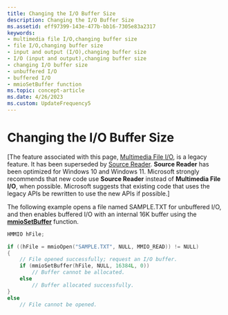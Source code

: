 ```yaml
---
title: Changing the I/O Buffer Size
description: Changing the I/O Buffer Size
ms.assetid: eff97399-143e-477b-bb16-7305e83a2317
keywords:
- multimedia file I/O,changing buffer size
- file I/O,changing buffer size
- input and output (I/O),changing buffer size
- I/O (input and output),changing buffer size
- changing I/O buffer size
- unbuffered I/O
- buffered I/O
- mmioSetBuffer function
ms.topic: concept-article
ms.date: 4/26/2023
ms.custom: UpdateFrequency5
---
```


# Changing the I/O Buffer Size

\[The feature associated with this page, [Multimedia File I/O](/windows/win32/multimedia/multimedia-file-i-o), is a legacy feature. It has been superseded by [Source Reader](/windows/win32/medfound/source-reader). **Source Reader** has been optimized for Windows 10 and Windows 11. Microsoft strongly recommends that new code use **Source Reader** instead of **Multimedia File I/O**, when possible. Microsoft suggests that existing code that uses the legacy APIs be rewritten to use the new APIs if possible.\]

The following example opens a file named SAMPLE.TXT for unbuffered I/O, and then enables buffered I/O with an internal 16K buffer using the [**mmioSetBuffer**](/windows/win32/api/mmiscapi/nf-mmiscapi-mmiosetbuffer) function.


```C++
HMMIO hFile; 

if ((hFile = mmioOpen("SAMPLE.TXT", NULL, MMIO_READ)) != NULL) 
{ 
    // File opened successfully; request an I/O buffer. 
    if (mmioSetBuffer(hFile, NULL, 16384L, 0)) 
        // Buffer cannot be allocated. 
    else 
        // Buffer allocated successfully. 
} 
else 
    // File cannot be opened. 
```



 

 

